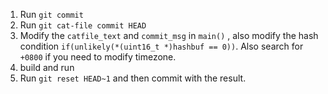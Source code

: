 
1. Run `git commit`
2. Run `git cat-file commit HEAD`
3. Modify the `catfile_text` and `commit_msg` in `main()` , also modify the hash condition `if(unlikely(*(uint16_t *)hashbuf == 0))`. Also search for `+0800` if you need to modify timezone. 
4. build and run
5. Run `git reset HEAD~1` and then commit with the result. 



